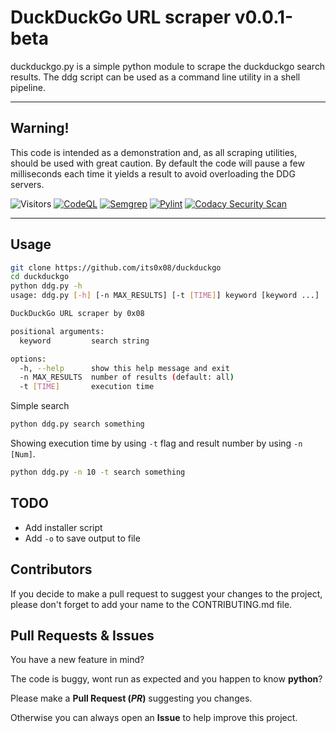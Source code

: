 # DuckDuckGo URL scraper v0.0.1-beta
duckduckgo.py is a simple python module to scrape the duckduckgo search results. The ddg script can be used as a command line utility in a shell pipeline.

---
## Warning!
This code is intended as a demonstration and, as all scraping utilities, should be used with great caution. By default the code will pause a few milliseconds each time it yields a result to avoid overloading the DDG servers.

![Visitors](https://api.visitorbadge.io/api/visitors?path=https%3A%2F%2Fgithub.com%2Fits0x08%2Fduckduckgo&countColor=%232ccce4&style=flat-square)
[![CodeQL](https://github.com/its0x08/duckduckgo/actions/workflows/codeql-analysis.yml/badge.svg)](https://github.com/its0x08/duckduckgo/actions/workflows/codeql-analysis.yml)
[![Semgrep](https://github.com/its0x08/duckduckgo/actions/workflows/semgrep.yml/badge.svg?branch=main)](https://github.com/its0x08/duckduckgo/actions/workflows/semgrep.yml)
[![Pylint](https://github.com/its0x08/duckduckgo/actions/workflows/pylint.yml/badge.svg?branch=main)](https://github.com/its0x08/duckduckgo/actions/workflows/pylint.yml)
[![Codacy Security Scan](https://github.com/its0x08/duckduckgo/actions/workflows/codacy.yml/badge.svg?branch=main)](https://github.com/its0x08/duckduckgo/actions/workflows/codacy.yml)

---
## Usage
```bash
git clone https://github.com/its0x08/duckduckgo
cd duckduckgo
python ddg.py -h
usage: ddg.py [-h] [-n MAX_RESULTS] [-t [TIME]] keyword [keyword ...]

DuckDuckGo URL scraper by 0x08

positional arguments:
  keyword         search string

options:
  -h, --help      show this help message and exit
  -n MAX_RESULTS  number of results (default: all)
  -t [TIME]       execution time
```

Simple search
```bash
python ddg.py search something
```

Showing execution time by using `-t` flag and result number by using `-n [Num]`.
```bash
python ddg.py -n 10 -t search something
```
## TODO
* Add installer script
* Add `-o` to save output to file

## Contributors

If you decide to make a pull request to suggest your changes to the project, please don't forget to add your name to the CONTRIBUTING.md file.

## Pull Requests & Issues
You have a new feature in mind?

The code is buggy, wont run as expected and you happen to know __python__?

Please make a __Pull Request (_PR_)__ suggesting you changes.

Otherwise you can always open an __Issue__ to help improve this project.
